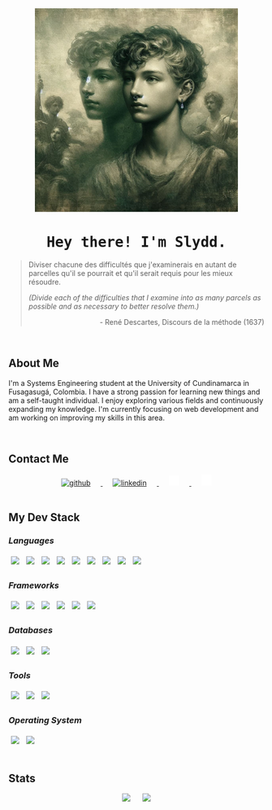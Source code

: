 <div align="center">
    <img width=400 src="/assets/Avatar.jpeg" alt="avatar">
</div>

<h1 align=center><samp> Hey there! I'm Slydd. </samp></h1>

> Diviser chacune des difficultés que j'examinerais en autant de parcelles qu'il se pourrait et qu'il serait requis pour
> les mieux résoudre.
> <p><i>(Divide each of the difficulties that I examine into as many parcels as possible and as necessary to better resolve them.)</i></p>
> <p align="right">- René Descartes, Discours de la méthode (1637)</p>

<br>

## About Me

I'm a Systems Engineering student at the University of Cundinamarca in Fusagasugá, Colombia. I have a strong passion
for learning new things and am a self-taught individual. I enjoy exploring various fields and continuously expanding my
knowledge. I'm currently focusing on web development and am working on improving my skills in this area.

<br>

## Contact Me

<div align="center">
    <a href="https://github.com/slyddd">
        <img width=20 src="/assets/Github.svg" alt="github" hspace=20>
    </a>
    <a href="https://www.linkedin.com/in/dayvidnavarrete/">
        <img width=20 src="/assets/LinkedIn.svg" alt="linkedin" hspace=20>
    </a>
    <a href="mailto:dayvidnavarrrete@gmail.com">
        <img width=20 src="/assets/Email.svg" alt="email" hspace=20>
    </a>
    <a href="https://instagram.com/slydd__">
        <img width=20 src="/assets/Instagram.svg" alt="instagram" hspace=20>
    </a>
</div>

<br>

## My Dev Stack

### _Languages_

<div>
    <img hspace="5" vspace="5" src="https://img.shields.io/badge/-HTML5-FFFFFF?style=flat&logo=html5&logoColor=40523A"/>
    <img hspace="5" vspace="5" src="https://img.shields.io/badge/-CSS-FFFFFF?style=flat&logo=css3&logoColor=40523A"/>
    <img hspace="5" vspace="5" src="https://img.shields.io/badge/-JavaScript-FFFFFF?style=flat&logo=javascript&logoColor=40523A"/>
    <img hspace="5" vspace="5" src="https://img.shields.io/badge/-TypeScript-FFFFFF?style=flat&logo=typescript&logoColor=40523A"/>
    <img hspace="5" vspace="5" src="https://img.shields.io/badge/-Dart-FFFFFF?style=flat&logo=dart&logoColor=40523A"/>
    <img hspace="5" vspace="5" src="https://img.shields.io/badge/-Go-FFFFFF?style=flat&logo=go&logoColor=40523A"/>
    <img hspace="5" vspace="5" src="https://img.shields.io/badge/-Php-FFFFFF?style=flat&logo=php&logoColor=40523A"/>
    <img hspace="5" vspace="5" src="https://img.shields.io/badge/-Python-FFFFFF?style=flat&logo=python&logoColor=40523A"/>
    <img hspace="5" vspace="5" src="https://img.shields.io/badge/-Java-FFFFFF?style=flat&logo=openjdk&logoColor=40523A"/>
</div>

### _Frameworks_

<div>
    <img hspace="5" vspace="5" src="https://img.shields.io/badge/-Next.js-FFFFFF?style=flat&logo=next.js&logoColor=40523A"/>
    <img hspace="5" vspace="5" src="https://img.shields.io/badge/-React-FFFFFF?style=flat&logo=react&logoColor=40523A"/>
    <img hspace="5" vspace="5" src="https://img.shields.io/badge/-Vue.js-FFFFFF?style=flat&logo=vue.js&logoColor=40523A"/>
    <img hspace="5" vspace="5" src="https://img.shields.io/badge/-NestJS-FFFFFF?style=flat&logo=nestjs&logoColor=40523A"/>
    <img hspace="5" vspace="5" src="https://img.shields.io/badge/-Express-FFFFFF?style=flat&logo=express&logoColor=40523A"/>
    <img hspace="5" vspace="5" src="https://img.shields.io/badge/-TailWind-FFFFFF?style=flat&logo=tailwind-css&logoColor=40523A"/>
</div>

### _Databases_

<div>
    <img hspace="5" vspace="5" src="https://img.shields.io/badge/-MongoDB-FFFFFF?style=flat&logo=mongodb&logoColor=40523A"/>
    <img hspace="5" vspace="5" src="https://img.shields.io/badge/-PostgreSQL-FFFFFF?style=flat&logo=postgresql&logoColor=40523A"/>
    <img hspace="5" vspace="5" src="https://img.shields.io/badge/-MySQL-FFFFFF?style=flat&logo=mysql&logoColor=40523A"/>
</div>

### _Tools_

<div>
    <img hspace="5" vspace="5" src="https://img.shields.io/badge/-git-FFFFFF?style=flat&logo=git&logoColor=40523A"/>
    <img hspace="5" vspace="5" src="https://img.shields.io/badge/-JetBrains-FFFFFF?style=flat&logo=jetbrains&logoColor=40523A"/>
    <img hspace="5" vspace="5" src="https://img.shields.io/badge/-Postman-FFFFFF?style=flat&logo=postman&logoColor=40523A"/>
</div>

### _Operating System_

<div>
    <img hspace="5" vspace="5" src="https://img.shields.io/badge/-Windows-FFFFFF?style=flat&logo=gnometerminal&logoColor=40523A"/>
    <img hspace="5" vspace="5" src="https://img.shields.io/badge/-Arch%20Linux-FFFFFF?style=flat&logo=arch-linux&logoColor=40523A"/>
</div>

<br>

## Stats

<div align="center">
    <img hspace="10" width="45%" src="https://github-readme-stats.vercel.app/api?username=slyddd&show_icons=true&bg_color=FFFFFF&title_color=40523A&text_color=40523A&icon_color=40523A&card_width=500&hide_border=true"/>
    <img hspace="10" width="45%" src="https://github-readme-stats.vercel.app/api/top-langs/?username=slyddd&layout=compact&bg_color=FFFFFF&title_color=40523A&text_color=40523A&icon_color=40523A&card_width=423&hide_border=true" />
</div>
